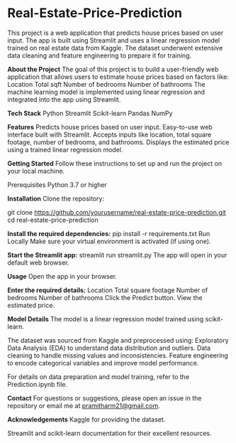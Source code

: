 # Real-Estate-Price-Prediction
This project is a web application that predicts house prices based on user input. The app is built using Streamlit and uses a linear regression model trained on real estate data from Kaggle. The dataset underwent extensive data cleaning and feature engineering to prepare it for training.

**About the Project**
The goal of this project is to build a user-friendly web application that allows users to estimate house prices based on factors like:
Location
Total sqft
Number of bedrooms
Number of bathrooms
The machine learning model is implemented using linear regression and integrated into the app using Streamlit.

**Tech Stack**
Python
Streamlit
Scikit-learn
Pandas
NumPy

**Features**
Predicts house prices based on user input.
Easy-to-use web interface built with Streamlit.
Accepts inputs like location, total square footage, number of bedrooms, and bathrooms.
Displays the estimated price using a trained linear regression model.

**Getting Started**
Follow these instructions to set up and run the project on your local machine.

Prerequisites
Python 3.7 or higher

**Installation**
Clone the repository:

git clone https://github.com/yourusername/real-estate-price-prediction.git
cd real-estate-price-prediction

**Install the required dependencies:**
pip install -r requirements.txt
Run Locally
Make sure your virtual environment is activated (if using one).

**Start the Streamlit app:**
streamlit run streamlit.py
The app will open in your default web browser.

**Usage**
Open the app in your browser.

**Enter the required details:**
Location
Total square footage
Number of bedrooms
Number of bathrooms
Click the Predict button.
View the estimated price.

**Model Details**
The model is a linear regression model trained using scikit-learn.

The dataset was sourced from Kaggle and preprocessed using:
Exploratory Data Analysis (EDA) to understand data distribution and outliers.
Data cleaning to handle missing values and inconsistencies.
Feature engineering to encode categorical variables and improve model performance.

For details on data preparation and model training, refer to the Prediction.ipynb file.

**Contact**
For questions or suggestions, please open an issue in the repository or email me at pramitharm21@gmail.com.

**Acknowledgements**
Kaggle for providing the dataset.

Streamlit and scikit-learn documentation for their excellent resources.

